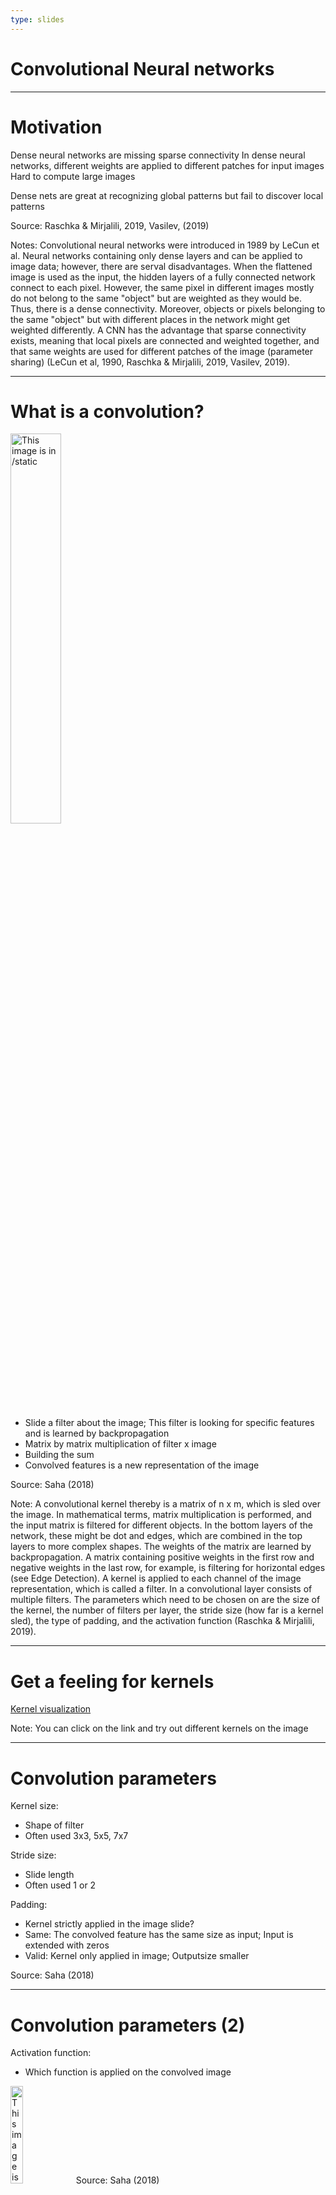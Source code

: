 ```yaml
---
type: slides
---
```


# Convolutional Neural networks 

---

# Motivation
Dense neural networks are missing sparse connectivity 
In dense neural networks, different weights are applied to different patches for input images
Hard to compute large images

Dense nets are great at recognizing global patterns but fail to discover local patterns

Source: Raschka & Mirjalili, 2019, Vasilev, (2019)

Notes: Convolutional neural networks were introduced in 1989 by LeCun et al. Neural networks containing only dense layers and can be applied to image data; however, there are serval disadvantages. When the flattened image is used as the input, the hidden layers of a fully connected network connect to each pixel. However, the same pixel in different images mostly do not belong to the same "object" but are weighted as they would be. Thus, there is a dense connectivity. Moreover, objects or pixels belonging to the same "object" but with different places in the network might get weighted differently. A CNN has the advantage that sparse connectivity exists, meaning that local pixels are connected and weighted together, and that same weights are used for different patches of the image (parameter sharing) (LeCun et al, 1990, Raschka & Mirjalili, 2019, Vasilev, 2019). 

---

# What is a convolution?

<img src="vl3/convolution.gif" alt="This image is in /static" width="40%">

- Slide a filter about the image; This filter is looking for specific features and is learned by backpropagation
- Matrix by matrix multiplication of filter x image
- Building the sum
- Convolved features is a new representation of the image

Source: Saha (2018)

Note: A convolutional kernel thereby is a matrix of n x m, which is sled over the image. In mathematical terms, matrix multiplication is performed, and the input matrix is filtered for different objects. In the bottom layers of the network, these might be dot and edges, which are combined in the top layers to more complex shapes. The weights of the matrix are learned by backpropagation. A matrix containing positive weights in the first row and negative weights in the last row, for example, is filtering for horizontal edges (see Edge Detection). A kernel is applied to each channel of the image representation, which is called a filter. In a convolutional layer consists of multiple filters. The parameters which need to be chosen on are the size of the kernel, the number of filters per layer, the stride size (how far is a kernel sled), the type of padding, and the activation function (Raschka & Mirjalili, 2019).


---

# Get a feeling for kernels

<a href="http://setosa.io/ev/image-kernels/" target="blank">Kernel visualization</a> 

Note: You can click on the link and try out different kernels on the image

---

# Convolution parameters

Kernel size:
- Shape of filter
- Often used 3x3, 5x5, 7x7

Stride size:
- Slide length
- Often used 1 or 2

Padding:
- Kernel strictly applied in the image slide?
- Same: The convolved feature has the same size as input; Input is extended with zeros
- Valid: Kernel only applied in image; Outputsize smaller

Source: Saha (2018)

---

# Convolution parameters (2)
Activation function:
- Which function is applied on the convolved image

<img src="vl3/padding.gif" alt="This image is in /static" width="20%">
Source: Saha (2018)

Note: This image shows the valid padding. It can be clearly seen that the kernel is going over the edge of the image.

---

# CNN video explanation

<html>
<iframe width="800" height="500" src="https://www.youtube.com/embed/py5byOOHZM8" frameborder="0" allow="accelerometer; autoplay; encrypted-media; gyroscope; picture-in-picture" allowfullscreen></iframe>
</html>

Source: https://www.youtube.com/watch?v=ILsA4nyG7I0&list=PLVZqlMpoM6kaJX_2lLKjEhWI0NlqHfqzp

Note: This video explains very well how a CNN works.

---

# What about color images and multi-channel?

<img src="vl3/colored_convolution.gif" alt="This image is in /static" width="50%">

The given concepts can also be extended to multiple channels.
Now each filter exists of multiple kernels added together.

The convolutions of the second convolutional layer are the combination of the convolved output of the first layer.
Compared to the image above:

Instead of having for example 3 channels (R,G,B), the output of the first convolution may have 16,32 or 128 or many more channels. For each filter of the first convolutional layer, there is one channel output.
Source: Saha (2018)

---

# Pooling

<img src="vl3/pooling.jpeg" alt="This image is in /static" width="40%">

Source: Raschka & Mirjalili, 2019

Note: The second important operation in a Convolutional Network is called pooling. There are three types of pooling, namely max pooling, average pooling, and global (max or average) pooling. The aim is to make the algorithm invariant to local changes. Thus neighboring pixels are treated as one area. In a max-pooling operation, the maximum activation for each area is taken, for average pooling, the average pixel value is used. The advantage of the pooling operations is that they also reduce the input size; thus, the computation gets also more efficient. Global pooling is not extracting the maximum or average pixel value for image sub-regions but for the whole input. It can be used instead of a flatten layer to connect the multi-dimensional convolutional layers to fully connected layers (Raschka & Mirjalili, 2019). Similar to the convolutional hyperparameters, the parameters for pooling are the pooling size, stride size, and padding. A global pooling, as seen on the next slide, is just a special pooling with the size of the input size. Thus, each channel is reduced to one number

---

# Global Pooling

<img src="vl3/global_average_pooling_a.png" alt="This image is in /static" width="50%">

Image source: https://peltarion.com/knowledge-center/documentation/modeling-view/build-an-ai-model/blocks/2d-global-average-pooling

Note: A flatten layer, or global pooling needs to be used to connect the multi-dimensional convolution to the fully connected layers, which only takes one-dimensional inputs.
Do you remember the reshaping of the image? The same is done in the flatten command. The convoluted output is "flattened" into a list/vector.
Using a global pooling has the advantage that the number of parameters in the network are less as the output is summarized in one number instead in a list of pixels.

---

# Overall architecture

<img src="vl3/cnn_architecture.jpeg" alt="This image is in /static" width="80%">

Note: Concluding, most CNNs follow the following architecture: A convolutional layer followed by a pooling layer form convolutional blocks. Multiple convolutional blocks are stacked sequentially together. For connecting the convolutional part with dense layers, a flatten or global pooling layer is used. The dense layers are afterward connected with the output layer.

---

# A simple convolutional neural network in Tensorflow.keras

```python
def neural_network_2():
    input_ = layers.Input(shape=(32,32,3)) # Define the input size of the image
    cnn = layers.Conv2D(16, (3,3), activation="relu") (input_) # first conv layer with 16 filters, by a 3 by 3 kernel size, stride 2, acitvation relu
    cnn = layers.MaxPooling2D() (cnn) # max pooling layer to reduce dimensions, size 2 by 2 (keras default)
    
    cnn = layers.Conv2D(32, (3,3), activation="relu") (cnn)
    cnn = layers.MaxPooling2D() (cnn) # max pooling layer to reduce dimensions, size 2 by 2 (keras default)
    
    flatten = layers.Flatten() (cnn) # flatten to connect the second convolutional layer to the fully connected layers
    
    dense = layers.Dense(32, activation="relu") (flatten)
    dense = layers.Dense(16,  activation="relu") (dense)
    
    output = layers.Dense(10, activation="softmax") (dense) # output; 10 different classes
    
    opt = optimizers.Adam()
    
    m= models.Model(input_, output)
    m.compile(optimizer=opt,
              loss='categorical_crossentropy',
              metrics=['accuracy'])
    
    return m
```

---

# Pooling vs strides

<html>
<iframe width="800" height="450" src="https://www.youtube.com/embed/fwNLf4t7MR8" frameborder="0" allow="accelerometer; autoplay; encrypted-media; gyroscope; picture-in-picture" allowfullscreen></iframe>
</html>

There is a debate going on if pooling should be replaced by strides. 
Many networks are using pooling - this more the "historic way".
New network architecture (we will discuss them next week) are replacing these with strides

Source: https://youtu.be/fwNLf4t7MR8

---

<html>
<h3>References</h3>
<list>
        <li> LeCun, Y., Boser, B. E., Denker, J. S., Henderson, D., Howard, R. E., Hubbard, W. E., & Jackel, L. D. 
            (1990). Handwritten digit recognition with a back-propagation network. In Advances in neural 
            information processing systems (pp. 396-404).</li>
        <li>LeCun, Y., & Bengio, Y. (1995). Convolutional networks for images, speech, and time series. The 
            handbook of brain theory and neural networks, 3361(10), 1995.</li>
        <li>LeCun, Y., Bengio, Y., & Hinton, G. (2015). Deep learning. nature, 521(7553), 436-444.</li>
        <li>Raschka, S., & Mirjalili, V. (2019). Python Machine Learning: Machine Learning and Deep Learning with 
            Python, scikit-learn, and TensorFlow 2. Packt Publishing Ltd.</li>
        <li> Saha, S. (2018). A Comprehensive Guide to Convolutional Neural Networks — the ELI5 way. Retrieved 
            from: https://towardsdatascience.com/a-comprehensive-guide-to-convolutional-neural-networks-the-eli5-
            way-3bd2b1164a53. Last access: 23.02.2020 </li>
        <li>Vasilev, I. (2019). Advanced Deep Learning With Python: design and implement advanced next-generation 
            ai solutions using tensorflow and pytorch. S.l.: PACKT PUBLISHING LIMITED.</li>
</list>

</html>

---
# Let's do some coding ... 